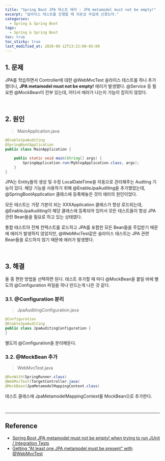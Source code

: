 ```yaml
---
title: "Spring Boot JPA 테스트 에러 : JPA metamodel must not be empty!"
excerpt: "슬라이스 테스트를 진행할 때 의존성 주입에 신경쓰자."
categories:
  - Spring & Spring Boot
tags:
  - Spring & Spring Boot
toc: true
toc_sticky: true
last_modified_at: 2020-08-12T13:22:00-05:00
---
```


## 1. 문제

JPA를 학습하면서 Controller에 대한 @WebMvcTest 슬라이스 테스트를 하나 추가했더니, **JPA metamodel must not be empty!** 에러가 발생했다. @Service 등 필요한 @MockBean이 전부 있는데, 어디서 에러가 나는지 가늠이 잡히지 않았다.

<br>

## 2. 원인

> MainApplication.java

```java
@EnableJpaAuditing
@SpringBootApplication
public class MainApplication {

    public static void main(String[] args) {
        SpringApplication.run(MyblogApplication.class, args);
    }
}
```

JPA는 Entity들의 생성 및 수정 LocalDateTime을 자동으로 관리해주는 Audting 기능이 있다. 해당 기능을 사용하기 위해 @EnableJpaAuditing을 추가했었는데, @SpringBootApplication 클래스에 등록해놓은 것이 에러의 원인이었다.

모든 테스트는 가장 기본이 되는 XXXApplication 클래스가 항상 로드되는데, @EnableJpaAuditing이 해당 클래스에 등록되어 있어서 모든 테스트들이 항상 JPA 관련 Bean들을 필요로 하고 있는 상태였다.

통합 테스트야 전체 컨텍스트를 로드하고 JPA를 포함한 모든 Bean들을 주입받기 때문에 에러가 발생하지 않았지만, @WebMvcTest같은 슬라이스 테스트는 JPA 관련 Bean들을 로드하지 않기 때문에 에러가 발생했다.

<br>

## 3. 해결

둘 중 편한 방법을 선택하면 된다. 테스트 추가할 때 마다 @MockBean을 붙일 바에 별도의 @Configuration 파일을 하나 만드는게 나은 것 같다.

### 3.1. @Configuration 분리

> JpaAuditingConfiguration.java

```java
@Configuration
@EnableJpaAuditing
public class JpaAuditingConfiguration {  
}
```

별도의 @Configuration을 분리해둔다.

### 3.2. @MockBean 추가

> WebMvcTest.java

```java
@RunWith(SpringRunner.class)
@WebMvcTest(TargetController.java)
@MockBean(JpaMetamodelMappingContext.class)
```

테스트 클래스에 JpaMetamodelMappingContext를 MockBean으로 추가한다.

<br>

---

## Reference

* [Spring Boot JPA metamodel must not be empty! when trying to run JUnit / Integration Tests](https://stackoverflow.com/questions/60606861/spring-boot-jpa-metamodel-must-not-be-empty-when-trying-to-run-junit-integrat)
* [Getting “At least one JPA metamodel must be present” with @WebMvcTest](https://stackoverflow.com/questions/41250177/getting-at-least-one-jpa-metamodel-must-be-present-with-webmvctest)
